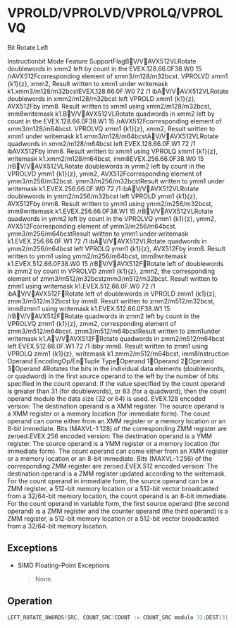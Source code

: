 # VPROLD/VPROLVD/VPROLQ/VPROLVQ

Bit Rotate Left

Instructionbit Mode Feature SupportFlagBV/VAVX512VLRotate doublewords in xmm2 left by count in the EVEX.128.66.0F38.W0 15 /rAVX512Fcorresponding element of xmm3/m128/m32bcst.
VPROLVD xmm1 {k1}{z}, xmm2, Result written to xmm1 under writemask k1.xmm3/m128/m32bcstEVEX.128.66.0F.W0 72 /1 ibAV/VAVX512VLRotate doublewords in xmm2/m128/m32bcst left VPROLD xmm1 {k1}{z}, AVX512Fby imm8.
Result written to xmm1 using xmm2/m128/m32bcst, imm8writemask k1.BV/VAVX512VLRotate quadwords in xmm2 left by count in the EVEX.128.66.0F38.W1 15 /rAVX512Fcorresponding element of xmm3/m128/m64bcst.
VPROLVQ xmm1 {k1}{z}, xmm2, Result written to xmm1 under writemask k1.xmm3/m128/m64bcstAV/VAVX512VLRotate quadwords in xmm2/m128/m64bcst left EVEX.128.66.0F.W1 72 /1 ibAVX512Fby imm8.
Result written to xmm1 using VPROLQ xmm1 {k1}{z}, writemask k1.xmm2/m128/m64bcst, imm8EVEX.256.66.0F38.W0 15 /rBV/VAVX512VLRotate doublewords in ymm2 left by count in the VPROLVD ymm1 {k1}{z}, ymm2, AVX512Fcorresponding element of ymm3/m256/m32bcst.
ymm3/m256/m32bcstResult written to ymm1 under writemask k1.EVEX.256.66.0F.W0 72 /1 ibAV/VAVX512VLRotate doublewords in ymm2/m256/m32bcst left VPROLD ymm1 {k1}{z}, AVX512Fby imm8.
Result written to ymm1 using ymm2/m256/m32bcst, imm8writemask k1.EVEX.256.66.0F38.W1 15 /rBV/VAVX512VLRotate quadwords in ymm2 left by count in the VPROLVQ ymm1 {k1}{z}, ymm2, AVX512Fcorresponding element of ymm3/m256/m64bcst.
ymm3/m256/m64bcstResult written to ymm1 under writemask k1.EVEX.256.66.0F.W1 72 /1 ibAV/VAVX512VLRotate quadwords in ymm2/m256/m64bcst left VPROLQ ymm1 {k1}{z}, AVX512Fby imm8.
Result written to ymm1 using ymm2/m256/m64bcst, imm8writemask k1.EVEX.512.66.0F38.W0 15 /rBV/VAVX512FRotate left of doublewords in zmm2 by count in VPROLVD zmm1 {k1}{z}, zmm2, the corresponding element of zmm3/m512/m32bcstzmm3/m512/m32bcst.
Result written to zmm1 using writemask k1.EVEX.512.66.0F.W0 72 /1 ibAV/VAVX512FRotate left of doublewords in VPROLD zmm1 {k1}{z}, zmm3/m512/m32bcst by imm8.
Result written to zmm2/m512/m32bcst, imm8zmm1 using writemask k1.EVEX.512.66.0F38.W1 15 /rBV/VAVX512FRotate quadwords in zmm2 left by count in the VPROLVQ zmm1 {k1}{z}, zmm2, corresponding element of zmm3/m512/m64bcst.
zmm3/m512/m64bcstResult written to zmm1under writemask k1.AV/VAVX512FRotate quadwords in zmm2/m512/m64bcst left EVEX.512.66.0F.W1 72 /1 ibby imm8.
Result written to zmm1 using VPROLQ zmm1 {k1}{z}, writemask k1.zmm2/m512/m64bcst, imm8Instruction Operand EncodingOp/EnTuple TypeOperand 1Operand 2Operand 3Operand 4Rotates the bits in the individual data elements (doublewords, or quadword) in the first source operand to the left by the number of bits specified in the count operand.
If the value specified by the count operand is greater than 31 (for doublewords), or 63 (for a quadword), then the count operand modulo the data size (32 or 64) is used.
EVEX.128 encoded version: The destination operand is a XMM register.
The source operand is a XMM register or a memory location (for immediate form).
The count operand can come either from an XMM register or a memory location or an 8-bit immediate.
Bits (MAXVL-1:128) of the corresponding ZMM register are zeroed.EVEX.256 encoded version: The destination operand is a YMM register.
The source operand is a YMM register or a memory location (for immediate form).
The count operand can come either from an XMM register or a memory location or an 8-bit immediate.
Bits (MAXVL-1:256) of the corresponding ZMM register are zeroed.EVEX.512 encoded version: The destination operand is a ZMM register updated according to the writemask.
For the count operand in immediate form, the source operand can be a ZMM register, a 512-bit memory location or a 512-bit vector broadcasted from a 32/64-bit memory location, the count operand is an 8-bit immediate.
For the count operand in variable form, the first source operand (the second operand) is a ZMM register and the counter operand (the third operand) is a ZMM register, a 512-bit memory location or a 512-bit vector broadcasted from a 32/64-bit memory location.


## Exceptions

- SIMD Floating-Point Exceptions
  > None.

## Operation

```C
LEFT_ROTATE_DWORDS(SRC, COUNT_SRC)COUNT := COUNT_SRC modulo 32;DEST[31:0] := (SRC << COUNT) | (SRC >> (32 - COUNT));LEFT_ROTATE_QWORDS(SRC, COUNT_SRC)COUNT := COUNT_SRC modulo 64;DEST[63:0] := (SRC << COUNT) | (SRC >> (64 - COUNT));VPROLD (EVEX encoded versions)(KL, VL) = (4, 128), (8, 256), (16, 512)FOR j := 0 TO KL-1i := j * 32IF k1[j] OR *no writemask* THENIF (EVEX.b = 1) AND (SRC1 *is memory*)THEN DEST[i+31:i] := LEFT_ROTATE_DWORDS(SRC1[31:0], imm8)ELSE DEST[i+31:i] := LEFT_ROTATE_DWORDS(SRC1[i+31:i], imm8)FI;ELSE IF *merging-masking*; merging-maskingTHEN *DEST[i+31:i] remains unchanged*ELSE *zeroing-masking*; zeroing-masking DEST[i+31:i] := 0FIFI;ENDFORDEST[MAXVL-1:VL] := 0VPROLVD (EVEX encoded versions)(KL, VL) = (4, 128), (8, 256), (16, 512)FOR j := 0 TO KL-1i := j * 32IF k1[j] OR *no writemask* THENIF (EVEX.b = 1) AND (SRC2 *is memory*)THEN DEST[i+31:i] := LEFT_ROTATE_DWORDS(SRC1[i+31:i], SRC2[31:0])ELSE DEST[i+31:i] := LEFT_ROTATE_DWORDS(SRC1[ELSE IF *merging-masking*; merging-maskingTHEN *DEST[i+31:i] remains unchanged*ELSE *zeroing-masking*; zeroing-masking DEST[i+31:i] := 0FIFI;ENDFORDEST[MAXVL-1:VL] := 0VPROLQ (EVEX encoded versions)(KL, VL) = (2, 128), (4, 256), (8, 512)FOR j := 0 TO KL-1i := j * 64IF k1[j] OR *no writemask* THENIF (EVEX.b = 1) AND (SRC1 *is memory*)THEN DEST[i+63:i] := LEFT_ROTATE_QWORDS(SRC1[63:0], imm8)ELSE DEST[i+63:i] := LEFT_ROTATE_QWORDS(SRC1[i+63:i], imm8)FI;ELSE IF *merging-masking*; merging-maskingTHEN *DEST[i+63:i] remains unchanged*ELSE *zeroing-masking*; zeroing-masking DEST[i+63:i] := 0FIFI;ENDFORDEST[MAXVL-1:VL] := 0VPROLVQ (EVEX encoded versions)(KL, VL) = (2, 128), (4, 256), (8, 512)FOR j := 0 TO KL-1i := j * 64IF k1[j] OR *no writemask* THENIF (EVEX.b = 1) AND (SRC2 *is memory*)THEN DEST[i+63:i] := LEFT_ROTATE_QWORDS(SRC1[i+63:i], SRC2[63:0])ELSE DEST[i+63:i] := LEFT_ROTATE_QWORDS(SRC1[i+63:i], SRC2[i+63:i])FI;ELSE IF *merging-masking*; merging-maskingTHEN *DEST[i+63:i] remains unchanged*ELSE *zeroing-masking*; zeroing-masking DEST[i+63:i] := 0FIFI;Intel C/C++ Compiler Intrinsic EquivalentVPROLD __m512i _mm512_rol_epi32(__m512i a, int imm);VPROLD __m512i _mm512_mask_rol_epi32(__m512i a, __mmask16 k, __m512i b, int imm);VPROLD __m512i _mm512_maskz_rol_epi32( __mmask16 k, __m512i a, int imm);VPROLD __m256i _mm256_rol_epi32(__m256i a, int imm);VPROLD __m256i _mm256_mask_rol_epi32(__m256i a, __mmask8 k, __m256i b, int imm);VPROLD __m256i _mm256_maskz_rol_epi32( __mmask8 k, __m256i a, int imm);VPROLD __m128i _mm_rol_epi32(__m128i a, int imm);VPROLD __m128i _mm_mask_rol_epi32(__m128i a, __mmask8 k, __m128i b, int imm);VPROLD __m128i _mm_maskz_rol_epi32( __mmask8 k, __m128i a, int imm);VPROLQ __m512i _mm512_rol_epi64(__m512i a, int imm);VPROLQ __m512i _mm512_mask_rol_epi64(__m512i a, __mmask8 k, __m512i b, int imm);VPROLQ __m512i _mm512_maskz_rol_epi64(__mmask8 k, __m512i a, int imm);VPROLQ __m256i _mm256_rol_epi64(__m256i a, int imm);VPROLQ __m256i _mm256_mask_rol_epi64(__m256i a, __mmask8 k, __m256i b, int imm);VPROLQ __m256i _mm256_maskz_rol_epi64( __mmask8 k, __m256i a, int imm);VPROLQ __m128i _mm_rol_epi64(__m128i a, int imm);VPROLQ __m128i _mm_mask_rol_epi64(__m128i a, __mmask8 k, __m128i b, int imm);VPROLQ __m128i _mm_maskz_rol_epi64( __mmask8 k, __m128i a, int imm);VPROLVD __m512i _mm512_rolv_epi32(__m512i a, __m512i cnt);VPROLVD __m512i _mm512_mask_rolv_epi32(__m512i a, __mmask16 k, __m512i b, __m512i cnt);VPROLVD __m512i _mm512_maskz_rolv_epi32(__mmask16 k, __m512i a, __m512i cnt);VPROLVD __m256i _mm256_rolv_epi32(__m256i a, __m256i cnt);VPROLVD __m256i _mm256_mask_rolv_epi32(__m256i a, __mmask8 k, __m256i b, __m256i cnt);VPROLVD __m256i _mm256_maskz_rolv_epi32(__mmask8 k, __m256i a, __m256i cnt);VPROLVD __m128i _mm_rolv_epi32(__m128i a, __m128i cnt);VPROLVD __m128i _mm_mask_rolv_epi32(__m128i a, __mmask8 k, __m128i b, __m128i cnt);VPROLVD __m128i _mm_maskz_rolv_epi32(__mmask8 k, __m128i a, __m128i cnt);VPROLVQ __m512i _mm512_rolv_epi64(__m512i a, __m512i cnt);VPROLVQ __m512i _mm512_mask_rolv_epi64(__m512i a, __mmask8 k, __m512i b, __m512i cnt);VPROLVQ __m512i _mm512_maskz_rolv_epi64( __mmask8 k, __m512i a, __m512i cnt);VPROLVQ __m256i _mm256_rolv_epi64(__m256i a, __m256i cnt);VPROLVQ __m256i _mm256_mask_rolv_epi64(__m256i a, __mmask8 k, __m256i b, __m256i cnt);VPROLVQ __m256i _mm256_maskz_rolv_epi64(__mmask8 k, __m256i a, __m256i cnt);VPROLVQ __m128i _mm_rolv_epi64(__m128i a, __m128i cnt);VPROLVQ __m128i _mm_mask_rolv_epi64(__m128i a, __mmask8 k, __m128i b, __m128i cnt);VPROLVQ __m128i _mm_maskz_rolv_epi64(__mmask8 k, __m128i a, __m128i cnt);
```
